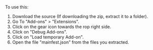 To use this:

1. Download the source (If downloading the zip, extract it to a folder).
1. Go To "Add-ons" > "Extensions".
1. Click on the gear icon towards the rop right side.
1. Click on "Debug Add-ons".
1. Click on "Load temporary Add-on".
1. Open the file "mainfest.json" from the files you extracted.